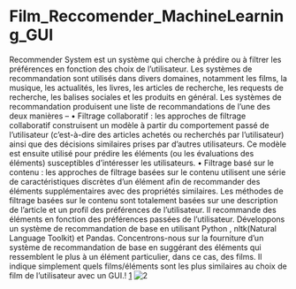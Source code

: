 # Film_Reccomender_MachineLearning_GUI
Recommender System est un système qui cherche à prédire ou à filtrer les
préférences en fonction des choix de l’utilisateur. Les systèmes de recommandation
sont utilisés dans divers domaines, notamment les films, la musique, les actualités,
les livres, les articles de recherche, les requests de recherche, les balises sociales et
les produits en général.
Les systèmes de recommandation produisent une liste de recommandations de l’une
des deux manières –
• Filtrage collaboratif : les approches de filtrage collaboratif construisent un
modèle à partir du comportement passé de l’utilisateur (c’est-à-dire des
articles achetés ou recherchés par l’utilisateur) ainsi que des décisions
similaires prises par d’autres utilisateurs. Ce modèle est ensuite utilisé pour
prédire les éléments (ou les évaluations des éléments) susceptibles
d’intéresser les utilisateurs.
• Filtrage basé sur le contenu : les approches de filtrage basées sur le contenu
utilisent une série de caractéristiques discrètes d’un élément afin de
recommander des éléments supplémentaires avec des propriétés similaires.
Les méthodes de filtrage basées sur le contenu sont totalement basées sur
une description de l’article et un profil des préférences de l’utilisateur. Il
recommande des éléments en fonction des préférences passées de
l’utilisateur.
Développons un système de recommandation de base en utilisant Python ,
nltk(Natural Language Toolkit) et Pandas.
Concentrons-nous sur la fourniture d’un système de recommandation de base en
suggérant des éléments qui ressemblent le plus à un élément particulier, dans ce
cas, des films. Il indique simplement quels films/éléments sont les plus similaires au
choix de film de l’utilisateur avec un GUI.!
[1](https://user-images.githubusercontent.com/81876280/209452600-fcb8e615-3c1b-49b6-ab17-ad0815cd6a5e.png)
![2](https://user-images.githubusercontent.com/81876280/209452602-feeacb2e-194d-41b3-aedd-81c0743786fa.png)
